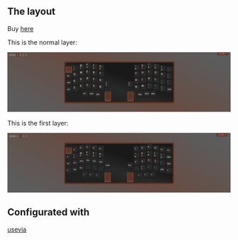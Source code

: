 ## The layout

Buy [here](https://holykeebs.com/products/lily58-low-profile)

This is the normal layer:

![](./pictures/base-layer.png)

This is the first layer:

![](./pictures/layer-1.png)

## Configurated with

[usevia](https://usevia.app/)
